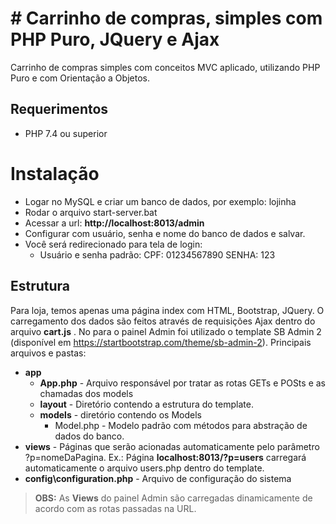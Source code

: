 # # Carrinho de compras, simples com PHP Puro, JQuery e Ajax

Carrinho de compras simples com conceitos MVC aplicado, utilizando PHP Puro e com Orientação a Objetos.

## Requerimentos
- PHP 7.4 ou superior

# Instalação

 - Logar no MySQL e criar um banco de dados, por exemplo: lojinha
 - Rodar o arquivo start-server.bat
 - Acessar a url: **http://localhost:8013/admin**
 - Configurar com usuário, senha e nome do banco de dados e salvar.
 - Você será redirecionado para tela de login:
	 - Usuário e senha padrão: CPF: 01234567890 SENHA: 123

## Estrutura

Para loja, temos apenas uma página index com HTML, Bootstrap, JQuery. O carregamento dos dados são feitos através de requisições Ajax dentro do arquivo **cart.js** .
No para o painel Admin foi utilizado o template SB Admin 2 (disponível em https://startbootstrap.com/theme/sb-admin-2).
Principais arquivos e pastas:
 - **app**
	 - **App.php** - Arquivo responsável por tratar as rotas GETs e POSts e as chamadas dos models
	 - **layout** - Diretório contendo a estrutura do template.
	 - **models** - diretório contendo os Models
		 - Model.php - Modelo padrão com métodos para abstração de dados do banco.
 - **views** - Páginas que serão acionadas automaticamente pelo parâmetro ?p=nomeDaPagina. Ex.: Página **localhost:8013/?p=users** carregará automaticamente o arquivo users.php dentro do template.
 - **config\configuration.php** - Arquivo de configuração do sistema

> **OBS:** As **Views** do painel Admin são carregadas dinamicamente de acordo com as rotas passadas na URL.


